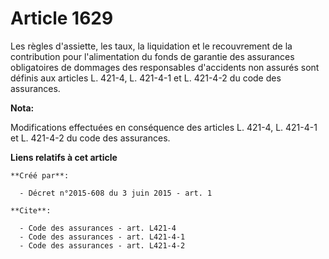 # Article 1629

Les règles d'assiette, les taux, la liquidation et le recouvrement de la contribution pour l'alimentation du fonds de
garantie des assurances obligatoires de dommages des responsables d'accidents non assurés sont définis aux articles L. 421-4,
L. 421-4-1 et L. 421-4-2 du code des assurances.

**Nota:**

Modifications effectuées en conséquence des articles L. 421-4, L. 421-4-1 et L. 421-4-2 du code des assurances.

**Liens relatifs à cet article**

	**Créé par**:

	  - Décret n°2015-608 du 3 juin 2015 - art. 1

	**Cite**:

	  - Code des assurances - art. L421-4
	  - Code des assurances - art. L421-4-1
	  - Code des assurances - art. L421-4-2
